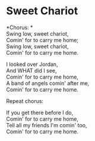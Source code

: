 # Sweet Chariot

*Chorus:  *  
Swing low, sweet chariot,  
Comin' for to carry me home;  
Swing low, sweet chariot,  
Comin' for to carry me home.  

I looked over Jordan,  
And WHAT did I see,  
Comin' for to carry me home,  
A band of angels comin' after me,  
Comin' for to carry me home.  

Repeat chorus:

If you get there before I do,  
Comin' for to carry me home,  
Tell all my friends I'm comin' too,  
Comin' for to carry me home.  


